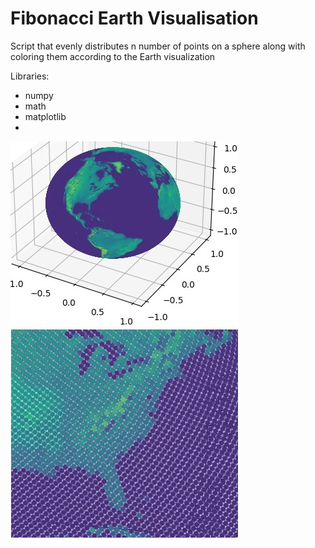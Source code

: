 # Fibonacci Earth Visualisation
Script that evenly distributes n number of points on a sphere along with coloring them according to the Earth visualization

Libraries:
 - numpy
 - math
 - matplotlib
 - 
![Preview image](https://github.com/JacekPyra/FibonacciEarthVisualisation/blob/master/preview.jpg)
